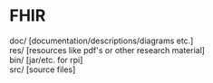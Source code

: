 # FHIR </br>
doc/ [documentation/descriptions/diagrams etc.]</br>
res/ [resources like pdf's or other research material] </br>
bin/ [jar/etc. for rpi] </br>
src/ [source files]</br> 
